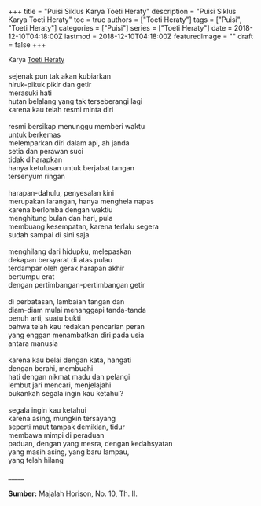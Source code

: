+++
title = "Puisi Siklus Karya Toeti Heraty"
description = "Puisi Siklus Karya Toeti Heraty"
toc = true
authors = ["Toeti Heraty"]
tags = ["Puisi", "Toeti Heraty"]
categories = ["Puisi"]
series = ["Toeti Heraty"]
date = 2018-12-10T04:18:00Z
lastmod = 2018-12-10T04:18:00Z
featuredImage = ""
draft = false
+++

<div style="text-align: justify;">
<div style="font-size: small;">Karya <a href="/authors/toeti-heraty/" target="_blank">Toeti Heraty</a></div><br />
sejenak pun tak akan kubiarkan<br />hiruk-pikuk pikir dan getir<br />merasuki hati<br />hutan belalang yang tak terseberangi lagi<br />karena kau telah resmi minta diri<br /><br />resmi bersikap menunggu memberi waktu<br />untuk berkemas<br />melemparkan diri dalam api, ah janda<br />setia dan perawan suci<br />tidak diharapkan<br />hanya ketulusan untuk berjabat tangan<br />tersenyum ringan<br /><br />harapan-dahulu, penyesalan kini<br />merupakan larangan, hanya menghela napas<br />karena berlomba dengan waktiu<br />menghitung bulan dan hari, pula<br />membuang kesempatan, karena terlalu segera<br />sudah sampai di sini saja<br /><br />menghilang dari hidupku, melepaskan<br />dekapan bersyarat di atas pulau<br />terdampar oleh gerak harapan akhir<br />bertumpu erat<br />dengan pertimbangan-pertimbangan getir<br /><br />di perbatasan, lambaian tangan dan<br />diam-diam mulai menanggapi tanda-tanda<br />penuh arti, suatu bukti<br />bahwa telah kau redakan pencarian peran<br />yang enggan menambatkan diri pada usia<br />antara manusia<br /><br />karena kau belai dengan kata, hangati<br />dengan berahi, membuahi<br />hati dengan nikmat madu dan pelangi<br />lembut jari mencari, menjelajahi<br />bukankah segala ingin kau ketahui?<br /><br />segala ingin kau ketahui<br />karena asing, mungkin tersayang<br />seperti maut tampak demikian, tidur<br />membawa mimpi di peraduan<br />paduan, dengan yang mesra, dengan kedahsyatan<br />yang masih asing, yang baru lampau,<br />yang telah hilang<br /><br />
_____<br /><br /><b>Sumber:</b> Majalah Horison, No. 10, Th. II.</div>
